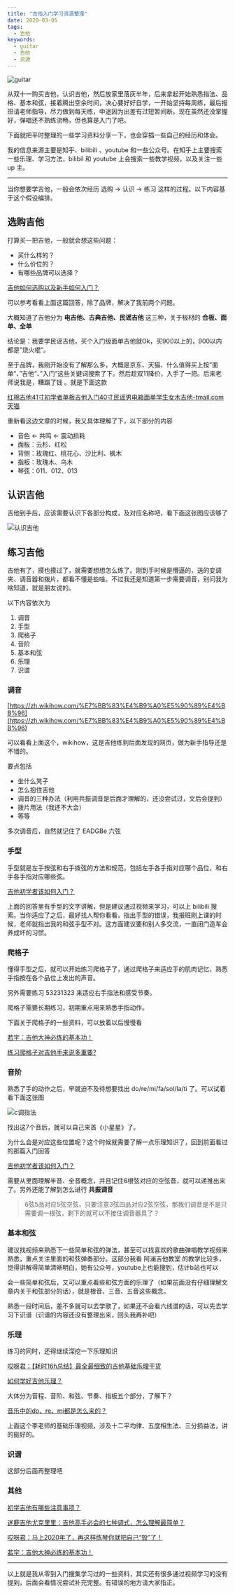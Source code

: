 ```yaml
---
title: "吉他入门学习资源整理"
date: 2020-03-05
tags:
  - 吉他
keywords:
  - guitar
  - 吉他
  - 资源
---
```


![guitar](guitar-banner.jpg)

从双十一购买吉他，认识吉他，然后放家里落灰半年，后来拿起开始熟悉指法、品格、基本和弦，接着腾出空余时间，决心要好好自学，一开始坚持每周练，最后报班请老师指导，尽力做到每天练，中途因为出差有过短暂间断。现在虽然还没掌握好，弹唱还不熟练流畅，但也算是入门了吧。

下面就把平时整理的一些学习资料分享一下，也会穿插一些自己的经历和体会。

我的信息来源主要是知乎、bilibili 、youtube 和一些公众号。在知乎上主要搜索一些乐理、学习方法，bilibil 和 youtube 上会搜索一些教学视频，以及关注一些 up 主。

---

当你想要学吉他，一般会依次经历 选购 -> 认识 -> 练习 这样的过程。以下内容基于这个假设编排。

## 选购吉他

打算买一把吉他，一般就会想这些问题：

- 买什么样的？
- 什么价位的？
- 有哪些品牌可以选择？

[吉他如何选购以及新手如何入门？](https://www.zhihu.com/question/19696897)
​

可以参考看看上面这篇回答，除了品牌，解决了我前两个问题。

大概知道了吉他分为 **电吉他、古典吉他、民谣吉他** 这三种，关于板材的 **合板、面单、全单**

结论是：我要学民谣吉他，买个入门级面单吉他就Ok，买900以上的，900以内都是”烧火棍“。

至于品牌，我刚开始没有了解那么多，大概是京东、天猫、什么值得买上按”面单“、”吉他“、”入门“这些关键词搜索了下。然后趁双11降价，入手了一把。后来老师说我是，糟蹋了钱 。就是下面这款

[红棉吉他41寸初学者单板吉他入门40寸民谣男电箱面单学生女木吉他-tmall.com天猫](https://detail.tmall.com/item.htm?id=528234419975&spm=a1z09.2.0.0.56b72e8dxPCtW1&_u=p1u8h5f6406a&skuId=3210757075850)

重新看这边文章的时候，我又具体理解了下，以下部分的内容

- 音色 <- 共鸣 <- 震动损耗
- 面板：云杉、红松
- 背侧：玫瑰红、桃花心、沙比利、枫木
- 指板：玫瑰木、乌木
- 琴弦：011、012、013

## 认识吉他

吉他到手后，应该需要认识下各部分构成，及对应名称吧，看下面这张图应该够了

![认识吉他](guitar-term.jpg)

## 练习吉他

吉他有了，摸也摸过了，就需要想想怎么练了。刚到手时候是懵逼的，送的变调夹、调音器和拨片，都看不懂是些啥。不过我还是知道第一步需要调音，别问我为啥知道，就是朋友说的。

以下内容依次为

1. 调音
2. 手型
3. 爬格子
4. 音阶
5. 基本和弦
6. 乐理
7. 识谱

### 调音

[https://zh.wikihow.com/%E7%BB%83%E4%B9%A0%E5%90%89%E4%BB%96](https://zh.wikihow.com/%E7%BB%83%E4%B9%A0%E5%90%89%E4%BB%96)

可以看看上面这个，wikihow，这是吉他练到后面发现的网页，做为新手指导还是不错的。

要点包括

- 坐什么凳子
- 怎么抱住吉他
- 调音的三种办法（利用共振调音是后面才理解的，还没尝试过，文后会提到）
- 拨片用法（我还不大会）
- 等等

多次调音后，自然就记住了 EADGBe 六弦

### 手型

手型就是左手按弦和右手拨弦的方法和规范，包括左手各手指对应哪个品位，和右手各手指对应哪些弦。

[吉他初学者该如何入门？](https://www.zhihu.com/question/22693585)

上面的回答里有手型的文字讲解，但是建议通过视频来学习，可以上 bilibili 搜索。当你适应了之后，最好找人帮你看看，指出手型的错误，我报班刚上课的时候，老师就指出我的和弦手型不对。这方面建议要和别人多交流，一直闭门造车会养成坏的习惯。

### 爬格子

懂得手型之后，就可以开始练习爬格子了，通过爬格子来适应手的肌肉记忆，熟悉手指按在各个品位上发出的声音。

另外需要练习 53231323 来适应右手指法和感受节奏。

爬格子需要长期练习，初期重点用来熟悉手指动作。

下面关于爬格子的一些资料，可以放着以后慢慢看

[若宇：吉他大神必练的基本功！](https://zhuanlan.zhihu.com/p/78472909)

[练习爬格子对吉他手来说多重要?](https://www.zhihu.com/question/329468612)

### 音阶

熟悉了手的动作之后，早就迫不及待想要找出 do/re/mi/fa/sol/la/ti 了。可以试着看下面这张图

![c调指法](guitar-c.jpg)

找出这7个音后，就可以自己来首《小星星》了。

为什么会是对应这些位置呢？这个时候就需要了解一点乐理知识了，回到前面看过的那篇入门回答

[吉他初学者该如何入门？](https://www.zhihu.com/question/22693585)

需要从里面理解半音、全音概念，并且记住6根弦对应的空弦音，就可以递推出来了。另外还能了解到怎么进行 **共振调音**

> 6弦5品对应5弦空弦，只要注意3弦四品对应2弦空弦，那我们调音是不是只需要调一根弦，剩下的就可以不接住调音器具了？

### 基本和弦

建议找视频来熟悉下一些简单和弦的弹法，甚至可以找喜欢的歌曲弹唱教学视频来熟悉，重点关注里面的和弦弹奏部分。这部分我看 阿澜吉他教室 的教学比较多，觉得讲解得简单清晰明白，她有公众号，youtube上也能搜到，估计b站也可以

会一些简单和弦后，又可以重点看些和弦方面的乐理了（如果前面没有仔细理解文章内关于和弦部分的话），就是根音、三音、五音这些概念。

熟悉一段时间后，差不多就可以去学歌了，如果还不会看六线谱的话，可以先去学习下识谱（识谱的内容还没有整理出来，回头我再补吧）

### 乐理

练习的同时，还得继续深挖一下乐理知识

[哎呀君：【耗时16h总结】最全最细致的吉他基础乐理干货](https://zhuanlan.zhihu.com/p/66028854)

[如何学好吉他乐理？](https://www.zhihu.com/question/56967922)

大体分为音程、音阶、和弦、节奏、指板五个部分，了解下？

[音乐中的do、re、mi都是怎么来的？](https://mp.weixin.qq.com/s/2wc3tHy66HIwMyQV-SCkAQ)

上面这个李老师的基础乐理视频，涉及十二平均律、五度相生法、三分损益法，讲的挺好的。

### 识谱

这部分后面再整理吧

### 其他

[初学吉他有哪些注意事项？](https://www.zhihu.com/question/59934656)

[迷鹿吉他尤克里里：吉他高手必会的七种调式，怎么理解最简单？](https://zhuanlan.zhihu.com/p/68968941)

[哎呀君：马上2020年了，再这样练琴你就把自己“毁”了！](https://zhuanlan.zhihu.com/p/96748368)

[若宇：吉他大神必练的基本功！](https://zhuanlan.zhihu.com/p/78472909)

---

以上就是我从零到入门搜集学习过的一些资料，其实还有很多通过视频学习的没有提到，后面会看情况尝试补充完整。有错误的地方请大家指正。
